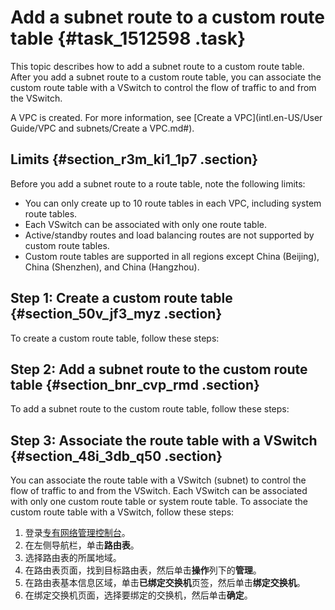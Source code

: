 # Add a subnet route to a custom route table {#task_1512598 .task}

This topic describes how to add a subnet route to a custom route table. After you add a subnet route to a custom route table, you can associate the custom route table with a VSwitch to control the flow of traffic to and from the VSwitch.

A VPC is created. For more information, see [Create a VPC](intl.en-US/User Guide/VPC and subnets/Create a VPC.md#).

## Limits {#section_r3m_ki1_1p7 .section}

Before you add a subnet route to a route table, note the following limits:

-   You can only create up to 10 route tables in each VPC, including system route tables.
-   Each VSwitch can be associated with only one route table.
-   Active/standby routes and load balancing routes are not supported by custom route tables.
-   Custom route tables are supported in all regions except China \(Beijing\), China \(Shenzhen\), and China \(Hangzhou\).

## Step 1: Create a custom route table {#section_50v_jf3_myz .section}

To create a custom route table, follow these steps:

## Step 2: Add a subnet route to the custom route table {#section_bnr_cvp_rmd .section}

To add a subnet route to the custom route table, follow these steps:

## Step 3: Associate the route table with a VSwitch {#section_48i_3db_q50 .section}

You can associate the route table with a VSwitch \(subnet\) to control the flow of traffic to and from the VSwitch. Each VSwitch can be associated with only one custom route table or system route table. To associate the custom route table with a VSwitch, follow these steps:

1.  登录[专有网络管理控制台](https://vpcnext.console.aliyun.com)。
2.  在左侧导航栏，单击**路由表**。
3.  选择路由表的所属地域。
4.  在路由表页面，找到目标路由表，然后单击**操作**列下的**管理**。
5.  在路由表基本信息区域，单击**已绑定交换机**页签，然后单击**绑定交换机**。
6.  在绑定交换机页面，选择要绑定的交换机，然后单击**确定**。

